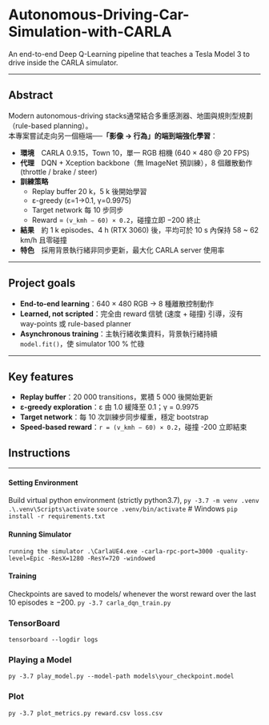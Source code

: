 # Autonomous-Driving-Car-Simulation-with-CARLA

An end-to-end Deep Q-Learning pipeline that teaches a Tesla Model 3 to drive inside the CARLA simulator.

---

## Abstract
Modern autonomous-driving stacks通常結合多重感測器、地圖與規則型規劃（rule-based planning）。  
本專案嘗試走向另一個極端──**「影像 → 行為」的端到端強化學習**：

* **環境**　CARLA 0.9.15，Town 10，單一 RGB 相機 (640 × 480 @ 20 FPS)  
* **代理**　DQN + Xception backbone（無 ImageNet 預訓練），8 個離散動作 (throttle / brake / steer)  
* **訓練策略**　
  - Replay buffer 20 k，5 k 後開始學習  
  - ε-greedy (ε=1→0.1, γ=0.9975)  
  - Target network 每 10 步同步  
  - Reward = `(v_kmh − 60) × 0.2`，碰撞立即 −200 終止  
* **結果**　約 1 k episodes、4 h (RTX 3060) 後，平均可於 10 s 內保持 58 ~ 62 km/h 且零碰撞  
* **特色**　採用背景執行緒非同步更新，最大化 CARLA server 使用率

---

## Project goals
* **End-to-end learning**：640 × 480 RGB → 8 種離散控制動作  
* **Learned, not scripted**：完全由 reward 信號 (速度 + 碰撞) 引導，沒有 way-points 或 rule-based planner  
* **Asynchronous training**：主執行緒收集資料，背景執行緒持續 `model.fit()`，使 simulator 100 % 忙碌

---

## Key features
* **Replay buffer**：20 000 transitions，累積 5 000 後開始更新  
* **ε-greedy exploration**：ε 由 1.0 緩降至 0.1；γ = 0.9975  
* **Target network**：每 10 次訓練步同步權重，穩定 bootstrap  
* **Speed-based reward**：`r = (v_kmh − 60) × 0.2`，碰撞 -200 立即結束


## Instructions
---

#### Setting Environment 
Build virtual python environment (strictly python3.7),
```py -3.7 -m venv .venv```
```.\.venv\Scripts\activate```
```source .venv/bin/activate```   # Windows
```pip install -r requirements.txt```


#### Running Simulator
```running the simulator .\CarlaUE4.exe -carla-rpc-port=3000 -quality-level=Epic -ResX=1280 -ResY=720 -windowed```

#### Training
Checkpoints are saved to models/ whenever the worst reward over the last 10 episodes ≥ −200.
```py -3.7 carla_dqn_train.py```


### TensorBoard
```tensorboard --logdir logs```

### Playing a Model
```py -3.7 play_model.py --model-path models\your_checkpoint.model```

### Plot
```py -3.7 plot_metrics.py reward.csv loss.csv```
